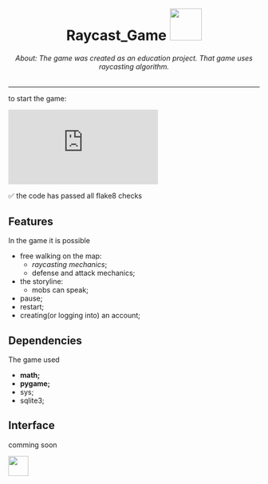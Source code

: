 <h1 align="center"> Raycast_Game <img src="https://media.tenor.com/JJ_is357rXYAAAAd/spike-monkey-typing.gif" height="64"/></h1>
<h6 align="center"><i>About: The game was created as an education project. That game uses raycasting algorithm.</i></h6>
<hr>
to start the game:

[![Typing SVG](https://readme-typing-svg.herokuapp.com?color=%2336BCF7&lines=>+python+main.py)](https://git.io/typing-svg)

:white_check_mark: the code has passed all flake8 checks

## Features
In the game it is possible
- free walking on the map:
  - *raycasting mechanics*;
  - defense and attack mechanics;
- the storyline:
  - mobs can speak;
- pause;
- restart;
- creating(or logging into) an account;

## Dependencies
The game used
- **math;**
- **pygame;**
- sys;
- sqlite3;
  
## Interface
comming soon

<a href="mailto:drredkina11@gmail.com?body=Привет!&subject=About your RayCasting game.">
  <img src="https://github.com/blackcater/blackcater/raw/main/images/social-gmail.svg" height="40" />
</a>
